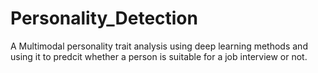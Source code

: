 # Personality_Detection

A Multimodal personality trait analysis using deep learning methods and using it to predcit whether a person is suitable for a job interview or not.
